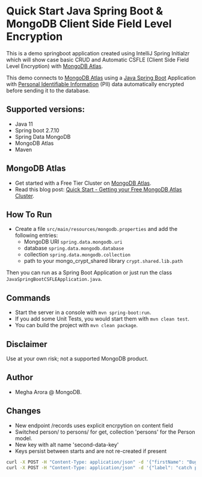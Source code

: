 # Quick Start Java Spring Boot & MongoDB Client Side Field Level Encryption

This is a demo springboot application created using IntelliJ Spring Initialzr which will show case basic CRUD and Automatic CSFLE (Client Side Field Level Encryption) with [MongoDB Atlas](https://www.mongodb.com/atlas/database).

This demo connects to [MongoDB Atlas](https://www.mongodb.com/atlas/database) using a [Java Spring Boot](https://spring.io/projects/spring-boot) Application with [Personal Identifiable Information](https://en.wikipedia.org/wiki/Personal_data) (PII) data automatically encrypted before sending it to the database.

## Supported versions:

- Java 11
- Spring boot 2.7.10
- Spring Data MongoDB
- MongoDB Atlas
- Maven

## MongoDB Atlas

- Get started with a Free Tier Cluster on [MongoDB Atlas](https://www.mongodb.com/cloud/atlas).
- Read this blog post: [Quick Start - Getting your Free MongoDB Atlas Cluster](https://developer.mongodb.com/quickstart/free-atlas-cluster).

## How To Run

- Create a file `src/main/resources/mongodb.properties` and add the following entries:
    - MongoDB URI `spring.data.mongodb.uri`
    - database `spring.data.mongodb.database`
    - collection `spring.data.mongodb.collection`
    - path to your mongo_crypt_shared library `crypt.shared.lib.path`

Then you can run as a Spring Boot Application or just run the class `JavaSpringBootCSFLEApplication.java`.

## Commands

- Start the server in a console with `mvn spring-boot:run`.
- If you add some Unit Tests, you would start them with `mvn clean test`.
- You can build the project with `mvn clean package`.

## Disclaimer
Use at your own risk; not a supported MongoDB product.

## Author
- Megha Arora @ MongoDB.

## Changes

 - New endpoint /records uses explicit encrpytion on content field 
 - Switched person/ to persons/ for get, collection 'persons' for the Person model.
 - New key with alt name 'second-data-key'
 - Keys persist between starts and are not re-created if present

```bash
curl -X POST -H "Content-Type: application/json" -d '{"firstName": "Bugs", "lastName": "Bunny", "aadharNumber": "12345"}' http://localhost:8080/persons
curl -X POST -H "Content-Type: application/json" -d '{"label": "catch phrase", "contents": "Whats up doc?"}' http://localhost:8080/records
```